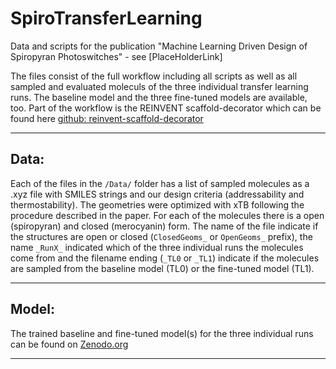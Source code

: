 # SpiroTransferLearning
Data and scripts for the publication "Machine Learning Driven Design of Spiropyran Photoswitches" - see [PlaceHolderLink]

The files consist of the full workflow including all scripts as well as all sampled and evaluated moleculs of the three individual transfer learning runs. 
The baseline model and the three fine-tuned models are available, too. Part of the workflow is the REINVENT scaffold-decorator which can be found here [github: reinvent-scaffold-decorator](https://github.com/undeadpixel/reinvent-scaffold-decorator)

________

## Data: 
Each of the files in the ```/Data/``` folder has a list of sampled molecules as a .xyz file with SMILES strings and our design criteria (addressability and thermostability). The geometries were optimized with xTB following the procedure described in the paper. For each of the molecules there is a open (spiropyran) and closed (merocyanin) form. The name of the file indicate if the structures are open or closed (```ClosedGeoms_``` or ```OpenGeoms_``` prefix), the name ```_RunX_``` indicated which of the three individual runs the molecules come from and the filename ending (```_TL0``` or ```_TL1```) indicate if the molecules are sampled from the baseline model (TL0) or the fine-tuned model (TL1).

________

## Model: 
The trained baseline and fine-tuned model(s) for the three individual runs can be found on [Zenodo.org](https://zenodo.org/records/14011804)

________
